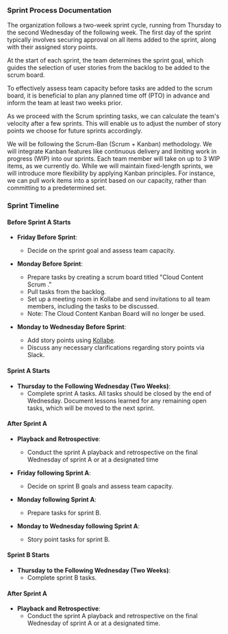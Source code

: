 ### Sprint Process Documentation

The organization follows a two-week sprint cycle, running from Thursday to the second Wednesday of the following week. The first day of the sprint typically involves securing approval on all items added to the sprint, along with their assigned story points.

At the start of each sprint, the team determines the sprint goal, which guides the selection of user stories from the backlog to be added to the scrum board.

To effectively assess team capacity before tasks are added to the scrum board, it is beneficial to plan any planned time off (PTO) in advance and inform the team at least two weeks prior.

As we proceed with the Scrum sprinting tasks, we can calculate the team's velocity after a few sprints. This will enable us to adjust the number of story points we choose for future sprints accordingly.

We will be following the Scrum-Ban (Scrum + Kanban) methodology. We will integrate Kanban features like continuous delivery and limiting work in progress (WIP) into our sprints. Each team member will take on up to 3 WIP items, as we currently do. While we will maintain fixed-length sprints, we will introduce more flexibility by applying Kanban principles. For instance, we can pull work items into a sprint based on our capacity, rather than committing to a predetermined set.


### Sprint Timeline

#### Before Sprint A Starts
- **Friday Before Sprint**: 
  - Decide on the sprint goal and assess team capacity.

- **Monday Before Sprint**: 
  - Prepare tasks by creating a scrum board titled "Cloud Content Scrum <week number>."
  - Pull tasks from the backlog.
  - Set up a meeting room in Kollabe and send invitations to all team members, including the tasks to be discussed.
  - Note: The Cloud Content Kanban Board will no longer be used.

- **Monday to Wednesday Before Sprint**: 
  - Add story points using [Kollabe](../asynchronous_story_pointing.md).
  - Discuss any necessary clarifications regarding story points via Slack.

#### Sprint A Starts
- **Thursday to the Following Wednesday (Two Weeks)**: 
  - Complete sprint A tasks. All tasks should be closed by the end of Wednesday. Document lessons learned for any remaining open tasks, which will be moved to the next sprint.

#### After Sprint A
- **Playback and Retrospective**: 
  - Conduct the sprint A playback and retrospective on the final Wednesday of sprint A or at a designated time

- **Friday following Sprint A**: 
  - Decide on sprint B goals and assess team capacity.

- **Monday following Sprint A**: 
  - Prepare tasks for sprint B.

- **Monday to Wednesday following Sprint A**: 
  - Story point tasks for sprint B.

#### Sprint B Starts
- **Thursday to the Following Wednesday (Two Weeks)**: 
  - Complete sprint B tasks.

#### After Sprint A
- **Playback and Retrospective**: 
  - Conduct the sprint A playback and retrospective on the final Wednesday of sprint A or at a designated time.



